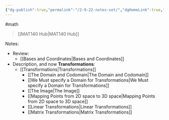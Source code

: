 ```yaml
---
{"dg-publish":true,"permalink":"/2-9-22-notes-set/","dgHomeLink":true,"dgPassFrontmatter":false}
---
```


#math 
> [[MAT140 Hub|MAT140 Hub]]

Notes:
* Review:
	* [[Bases and Coordinates|Bases and Coordinates]]
* Description, and now **Transformations**:
	* [[Transformations|Transformations]]
		* [[The Domain and Codomain|The Domain and Codomain]]
		* [[We Must specify a Domain for Transformations|We Must specify a Domain for Transformations]]
		* [[The Image|The Image]]
		* [[Mapping Points from 2D space to 3D space|Mapping Points from 2D space to 3D space]]
		* [[Linear Transformations|Linear Transformations]]
		* [[Matrix Transformations|Matrix Transformations]]